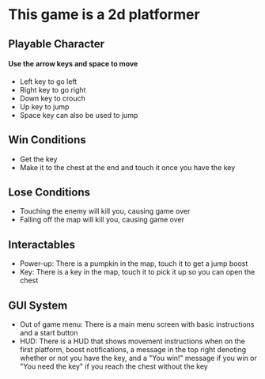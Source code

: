 # This game is a 2d platformer

## Playable Character
#### Use the arrow keys and space to move
  * Left key to go left 
  * Right key to go right
  * Down key to crouch
  * Up key to jump
  * Space key can also be used to jump

## Win Conditions
  * Get the key
  * Make it to the chest at the end and touch it once you have the key

## Lose Conditions
  * Touching the enemy will kill you, causing game over
  * Falling off the map will kill you, causing game over

## Interactables
  * Power-up: There is a pumpkin in the map, touch it to get a jump boost
  * Key: There is a key in the map, touch it to pick it up so you can open the chest 

## GUI System
  * Out of game menu: There is a main menu screen with basic instructions and a start button
  * HUD: There is a HUD that shows movement instructions when on the first platform, boost notifications,
    a message in the top right denoting whether or not you have the key,
    and a "You win!" message if you win or "You need the key" if you reach the chest without the key
